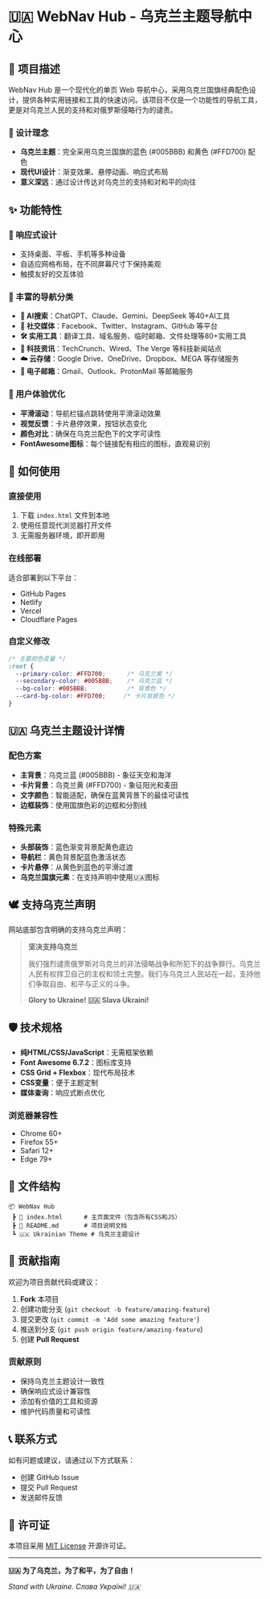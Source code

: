 # 🇺🇦 WebNav Hub - 乌克兰主题导航中心

## 📖 项目描述

WebNav Hub 是一个现代化的单页 Web 导航中心，采用乌克兰国旗经典配色设计，提供各种实用链接和工具的快速访问。该项目不仅是一个功能性的导航工具，更是对乌克兰人民的支持和对俄罗斯侵略行为的谴责。

### 🎨 设计理念
- **乌克兰主题**：完全采用乌克兰国旗的蓝色 (#005BBB) 和黄色 (#FFD700) 配色
- **现代UI设计**：渐变效果、悬停动画、响应式布局
- **意义深远**：通过设计传达对乌克兰的支持和对和平的向往

## ✨ 功能特性

### 📱 响应式设计
- 支持桌面、平板、手机等多种设备
- 自适应网格布局，在不同屏幕尺寸下保持美观
- 触摸友好的交互体验

### 🔗 丰富的导航分类
- **🤖 AI搜索**：ChatGPT、Claude、Gemini、DeepSeek 等40+AI工具
- **📱 社交媒体**：Facebook、Twitter、Instagram、GitHub 等平台
- **🛠️ 实用工具**：翻译工具、域名服务、临时邮箱、文件处理等80+实用工具
- **📰 科技资讯**：TechCrunch、Wired、The Verge 等科技新闻站点
- **☁️ 云存储**：Google Drive、OneDrive、Dropbox、MEGA 等存储服务
- **📧 电子邮箱**：Gmail、Outlook、ProtonMail 等邮箱服务

### 🎯 用户体验优化
- **平滑滚动**：导航栏锚点跳转使用平滑滚动效果
- **视觉反馈**：卡片悬停效果，按钮状态变化
- **颜色对比**：确保在乌克兰配色下的文字可读性
- **FontAwesome图标**：每个链接配有相应的图标，直观易识别

## 🚀 如何使用

### 直接使用
1. 下载 `index.html` 文件到本地
2. 使用任意现代浏览器打开文件
3. 无需服务器环境，即开即用

### 在线部署
适合部署到以下平台：
- GitHub Pages
- Netlify
- Vercel
- Cloudflare Pages

### 自定义修改
```css
/* 主要颜色变量 */
:root {
  --primary-color: #FFD700;      /* 乌克兰黄 */
  --secondary-color: #005BBB;    /* 乌克兰蓝 */
  --bg-color: #005BBB;           /* 背景色 */
  --card-bg-color: #FFD700;     /* 卡片背景色 */
}
```

## 🇺🇦 乌克兰主题设计详情

### 配色方案
- **主背景**：乌克兰蓝 (#005BBB) - 象征天空和海洋
- **卡片背景**：乌克兰黄 (#FFD700) - 象征阳光和麦田
- **文字颜色**：智能适配，确保在蓝黄背景下的最佳可读性
- **边框装饰**：使用国旗色彩的边框和分割线

### 特殊元素
- **头部装饰**：蓝色渐变背景配黄色底边
- **导航栏**：黄色背景配蓝色激活状态
- **卡片悬停**：从黄色到蓝色的平滑过渡
- **乌克兰国旗元素**：在支持声明中使用🇺🇦图标

## 🕊️ 支持乌克兰声明

网站底部包含明确的支持乌克兰声明：

> **坚决支持乌克兰**
> 
> 我们强烈谴责俄罗斯对乌克兰的非法侵略战争和所犯下的战争罪行。乌克兰人民有权捍卫自己的主权和领土完整。我们与乌克兰人民站在一起，支持他们争取自由、和平与正义的斗争。
> 
> **Glory to Ukraine! 🇺🇦 Slava Ukraini!**

## 🛡️ 技术规格

- **纯HTML/CSS/JavaScript**：无需框架依赖
- **Font Awesome 6.7.2**：图标库支持
- **CSS Grid + Flexbox**：现代布局技术
- **CSS变量**：便于主题定制
- **媒体查询**：响应式断点优化

### 浏览器兼容性
- Chrome 60+
- Firefox 55+
- Safari 12+
- Edge 79+

## 📁 文件结构

```
📦 WebNav Hub
 ┣ 📜 index.html      # 主页面文件（包含所有CSS和JS）
 ┣ 📜 README.md       # 项目说明文档
 ┗ 🇺🇦 Ukrainian Theme # 乌克兰主题设计
```

## 🤝 贡献指南

欢迎为项目贡献代码或建议：

1. **Fork** 本项目
2. 创建功能分支 (`git checkout -b feature/amazing-feature`)
3. 提交更改 (`git commit -m 'Add some amazing feature'`)
4. 推送到分支 (`git push origin feature/amazing-feature`)
5. 创建 **Pull Request**

### 贡献原则
- 保持乌克兰主题设计一致性
- 确保响应式设计兼容性
- 添加有价值的工具和资源
- 维护代码质量和可读性

## 📞 联系方式

如有问题或建议，请通过以下方式联系：
- 创建 GitHub Issue
- 提交 Pull Request
- 发送邮件反馈

## 📄 许可证

本项目采用 [MIT License](LICENSE) 开源许可证。

---

**🇺🇦 为了乌克兰，为了和平，为了自由！**

*Stand with Ukraine. Слава Україні! 🇺🇦*
